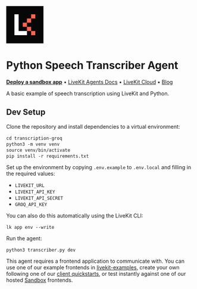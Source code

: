 <a href="https://livekit.io/">
  <img src="./.github/assets/livekit-mark.png" alt="LiveKit logo" width="100" height="100">
</a>

# Python Speech Transcriber Agent

<p>
  <a href="https://cloud.livekit.io/projects/p_/sandbox"><strong>Deploy a sandbox app</strong></a>
  •
  <a href="https://docs.livekit.io/agents/overview/">LiveKit Agents Docs</a>
  •
  <a href="https://livekit.io/cloud">LiveKit Cloud</a>
  •
  <a href="https://blog.livekit.io/">Blog</a>
</p>

A basic example of speech transcription using LiveKit and Python.

## Dev Setup

Clone the repository and install dependencies to a virtual environment:

```console
cd transcription-groq
python3 -m venv venv
source venv/bin/activate
pip install -r requirements.txt
```

Set up the environment by copying `.env.example` to `.env.local` and filling in the required values:

- `LIVEKIT_URL`
- `LIVEKIT_API_KEY`
- `LIVEKIT_API_SECRET`
- `GROQ_API_KEY`

You can also do this automatically using the LiveKit CLI:

```console
lk app env --write
```

Run the agent:

```console
python3 transcriber.py dev
```

This agent requires a frontend application to communicate with. You can use one of our example frontends in [livekit-examples](https://github.com/livekit-examples/), create your own following one of our [client quickstarts](https://docs.livekit.io/realtime/quickstarts/), or test instantly against one of our hosted [Sandbox](https://cloud.livekit.io/projects/p_/sandbox) frontends.
